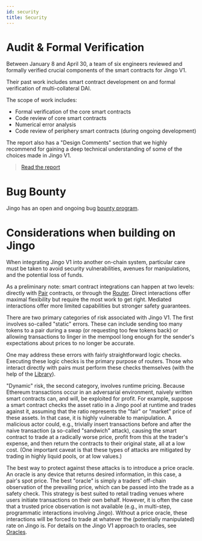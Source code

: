 ```yaml
---
id: security
title: Security
---
```


# Audit & Formal Verification

Between January 8 and April 30, a team of six engineers reviewed and formally verified crucial components of the smart contracts for Jingo V1.

Their past work includes smart contract development on and formal verification of multi-collateral DAI.

The scope of work includes:

- Formal verification of the core smart contracts
- Code review of core smart contracts
- Numerical error analysis
- Code review of periphery smart contracts (during ongoing development)

The report also has a "Design Comments" section that we highly recommend for gaining a deep technical understanding of some of the choices made in Jingo V1.

> [Read the report](https://jingo.finance/audit.html)

# Bug Bounty

Jingo has an open and ongoing bug [bounty program](https://jingo.finance/bug-bounty/).

# Considerations when building on Jingo

When integrating Jingo V1 into another on-chain system, particular care must be taken to avoid security vulnerabilities, avenues for manipulations, and the potential loss of funds.

As a preliminary note: smart contract integrations can happen at two levels: directly with [Pair](../../reference/smart-contracts/pair) contracts, or through the [Router](../../reference/smart-contracts/router-02). Direct interactions offer maximal flexibility but require the most work to get right. Mediated interactions offer more limited capabilities but stronger safety guarantees.

There are two primary categories of risk associated with Jingo V1. The first involves so-called "static" errors. These can include sending too many tokens to a pair during a swap (or requesting too few tokens back) or allowing transactions to linger in the mempool long enough for the sender's expectations about prices to no longer be accurate.

One may address these errors with fairly straightforward logic checks. Executing these logic checks is the primary purpose of routers. Those who interact directly with pairs must perform these checks themselves (with the help of the [Library](../../reference/smart-contracts/library)).

"Dynamic" risk, the second category, involves runtime pricing. Because Ethereum transactions occur in an adversarial environment, naively written smart contracts can, and will, be exploited for profit. For example, suppose a smart contract checks the asset ratio in a Jingo pool at runtime and trades against it, assuming that the ratio represents the "fair" or "market" price of these assets. In that case, it is highly vulnerable to manipulation. A malicious actor could, e.g., trivially insert transactions before and after the naive transaction (a so-called "sandwich" attack), causing the smart contract to trade at a radically worse price, profit from this at the trader's expense, and then return the contracts to their original state, all at a low cost. (One important caveat is that these types of attacks are mitigated by trading in highly liquid pools, or at low values.)

The best way to protect against these attacks is to introduce a price oracle. An oracle is any device that returns desired information, in this case, a pair's spot price. The best "oracle" is simply a traders' off-chain observation of the prevailing price, which can be passed into the trade as a safety check. This strategy is best suited to retail trading venues where users initiate transactions on their own behalf. However, it is often the case that a trusted price observation is not available (e.g., in multi-step, programmatic interactions involving Jingo). Without a price oracle, these interactions will be forced to trade at whatever the (potentially manipulated) rate on Jingo is. For details on the Jingo V1 approach to oracles, see [Oracles](../core-concepts/oracles).
